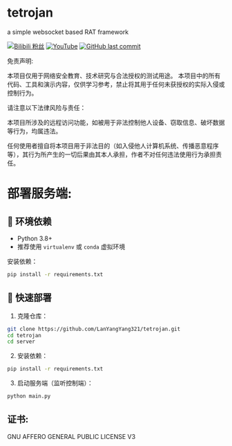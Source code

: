 # tetrojan
a simple websocket based RAT framework

[![Bilibili 粉丝](https://img.shields.io/badge/dynamic/json?color=blue&label=BiliBili&labelColor=white&query=$.data.follower&url=https://api.bilibili.com/x/relation/stat?vmid=1084866085&logo=bilibili&style=flat-square)](https://space.bilibili.com/1084866085)
[![YouTube](https://img.shields.io/badge/YouTube-white?logo=youtube&logoColor=FF0000&style=flat-square)](https://www.youtube.com/@lyyontop)
[![GitHub last commit](https://img.shields.io/github/last-commit/LanYangYang321/NTP-DDOS?color=yellow&logo=github&labelColor=black&label=Latest&style=flat-square)](https://github.com/LanYangYang321/Clash-For-Python)

免责声明:

本项目仅用于网络安全教育、技术研究与合法授权的测试用途。
本项目中的所有代码、工具和演示内容，仅供学习参考，禁止将其用于任何未获授权的实际入侵或控制行为。

请注意以下法律风险与责任：

本项目所涉及的远程访问功能，如被用于非法控制他人设备、窃取信息、破坏数据等行为，均属违法。

任何使用者擅自将本项目用于非法目的（如入侵他人计算机系统、传播恶意程序等），其行为所产生的一切后果由其本人承担，作者不对任何违法使用行为承担责任。

# 部署服务端:

## 🧱 环境依赖

- Python 3.8+
- 推荐使用 `virtualenv` 或 `conda` 虚拟环境

安装依赖：

```bash
pip install -r requirements.txt
```

## 🚀 快速部署

1. 克隆仓库：

```bash
git clone https://github.com/LanYangYang321/tetrojan.git
cd tetrojan
cd server
```

2. 安装依赖：

```bash
pip install -r requirements.txt
```

3. 启动服务端（监听控制端）：

```bash
python main.py
```

## 证书:
GNU AFFERO GENERAL PUBLIC LICENSE V3
